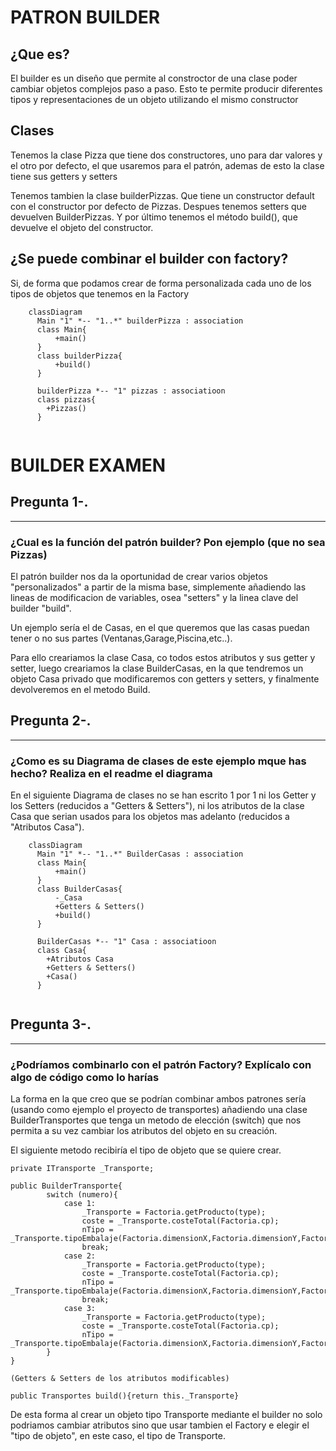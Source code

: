 # PATRON BUILDER 


## ¿Que es?
El builder es un diseño que permite al constroctor de una clase poder cambiar objetos complejos paso a paso. Esto te permite producir diferentes tipos y representaciones de un objeto utilizando el mismo constructor


## Clases
Tenemos la clase Pizza que tiene dos constructores, uno para dar valores y el otro por defecto, el que usaremos para el patrón,
ademas de esto la clase tiene sus getters y setters

Tenemos tambien la clase builderPizzas. Que tiene un constructor default con el constructor por defecto de Pizzas. Despues tenemos setters que devuelven BuilderPizzas. Y por último tenemos el método build(), que devuelve el objeto del constructor.



## ¿Se puede combinar el builder con factory?
Si, de forma que podamos crear de forma personalizada cada uno de los tipos de objetos que tenemos en la Factory


```mermaid
    classDiagram
      Main "1" *-- "1..*" builderPizza : association
      class Main{
          +main()
      }
      class builderPizza{
          +build()
      }
      
      builderPizza *-- "1" pizzas : associatioon
      class pizzas{
        +Pizzas()
      }
      

```


# BUILDER EXAMEN

## Pregunta 1-.

---

### ¿Cual es la función del patrón builder? Pon ejemplo (que no sea Pizzas)

El patrón builder nos da la oportunidad de crear varios objetos "personalizados" a partir
de la misma base, simplemente añadiendo las lineas de modificacion de variables, osea "setters"
y la linea clave del builder "build".

Un ejemplo sería el de Casas, en el que queremos que las casas puedan tener o no sus partes (Ventanas,Garage,Piscina,etc..).

Para ello creariamos la clase Casa, co todos estos atributos y sus getter y setter,
luego creariamos la clase BuilderCasas, en la que tendremos un objeto Casa privado que modificaremos con getters y setters,
y finalmente devolveremos en el metodo Build.

## Pregunta 2-.

---

### ¿Como es su Diagrama de clases de este ejemplo mque has hecho? Realiza en el readme el diagrama

En el siguiente Diagrama de clases no se han escrito 1 por 1 ni los Getter y los Setters (reducidos a "Getters & Setters"),
 ni los atributos de la clase Casa que serian usados para los objetos mas adelanto (reducidos a "Atributos Casa").


```mermaid
    classDiagram
      Main "1" *-- "1..*" BuilderCasas : association
      class Main{
          +main()
      }
      class BuilderCasas{
          -_Casa
          +Getters & Setters()
          +build()
      }
      
      BuilderCasas *-- "1" Casa : associatioon
      class Casa{
        +Atributos Casa
        +Getters & Setters()
        +Casa()
      }
      

```

## Pregunta 3-.

---

### ¿Podríamos combinarlo con el patrón Factory? Explícalo con algo de código como lo harías

La forma en la que creo que se podrían combinar ambos patrones sería (usando como ejemplo el proyecto de transportes) añadiendo una
clase BuilderTransportes que tenga un metodo de elección (switch) que nos permita a su vez cambiar los atributos del objeto
en su creación.

El siguiente metodo recibiría el tipo de objeto que se quiere crear.
```
private ITransporte _Transporte;

public BuilderTransporte{
        switch (numero){
            case 1:
                _Transporte = Factoria.getProducto(type);
                coste = _Transporte.costeTotal(Factoria.cp);
                nTipo = _Transporte.tipoEmbalaje(Factoria.dimensionX,Factoria.dimensionY,Factoria.dimensionZ,Factoria.peso);
                break;
            case 2:
                _Transporte = Factoria.getProducto(type);
                coste = _Transporte.costeTotal(Factoria.cp);
                nTipo = _Transporte.tipoEmbalaje(Factoria.dimensionX,Factoria.dimensionY,Factoria.dimensionZ,Factoria.peso);
                break;
            case 3:
                _Transporte = Factoria.getProducto(type);
                coste = _Transporte.costeTotal(Factoria.cp);
                nTipo = _Transporte.tipoEmbalaje(Factoria.dimensionX,Factoria.dimensionY,Factoria.dimensionZ,Factoria.peso);
        }
}

(Getters & Setters de los atributos modificables)

public Transportes build(){return this._Transporte}

```

De esta forma al crear un objeto tipo Transporte mediante el builder no solo podriamos cambiar atributos sino que usar tambien el
Factory e elegir el "tipo de objeto", en este caso, el tipo de Transporte.
